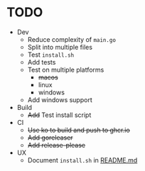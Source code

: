 # TODO

* Dev
  * Reduce complexity of `main.go`
  * Split into multiple files
  * Test `install.sh`
  * Add tests
  * Test on multiple platforms
    * ~~macos~~
    * linux
    * windows
  * Add windows support
* Build
  * ~~Add~~ Test install script
* CI
  * ~~Use ko to build and push to ghcr.io~~
  * ~~Add goreleaser~~
  * ~~Add release-please~~
* UX
  * Document `install.sh` in [README.md](README.md)
